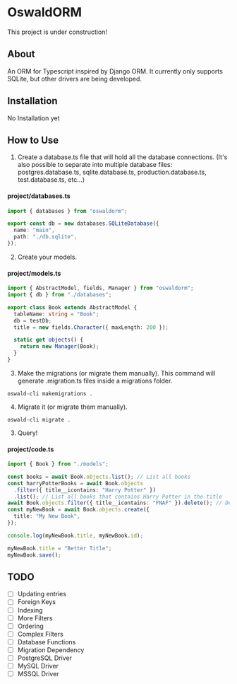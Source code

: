 # OswaldORM

This project is under construction!

## About

An ORM for Typescript inspired by Django ORM.
It currently only supports SQLite, but other drivers are being developed.

## Installation

No Installation yet

## How to Use

1. Create a database.ts file that will hold all the database connections. (It's also possible to separate into multiple database files: postgres.database.ts, sqlite.database.ts, production.database.ts, test.database.ts, etc...)

#### project/databases.ts

```typescript
import { databases } from "oswaldorm";

export const db = new databases.SQLiteDatabase({
  name: "main",
  path: "./db.sqlite",
});
```

2. Create your models.

#### project/models.ts

```typescript
import { AbstractModel, fields, Manager } from "oswaldorm";
import { db } from "./databases";

export class Book extends AbstractModel {
  tableName: string = "Book";
  db = testDb;
  title = new fields.Character({ maxLength: 200 });

  static get objects() {
    return new Manager(Book);
  }
}
```

3. Make the migrations (or migrate them manually).
   This command will generate .migration.ts files inside a migrations folder.

```
oswald-cli makemigrations .
```

4. Migrate it (or migrate them manually).

```
oswald-cli migrate .
```

3. Query!

#### project/code.ts

```typescript
import { Book } from "./models";

const books = await Book.objects.list(); // List all books
const harryPotterBooks = await Book.objects
  .filter({ title__icontains: "Harry Potter" })
  .list(); // List all books that contains Harry Potter in the title
await Book.objects.filter({ title__icontains: "FNAF" }).delete(); // Deletes all books within a filter
const myNewBook = await Book.objects.create({
  title: "My New Book",
});

console.log(myNewBook.title, myNewBook.id);

myNewBook.title = "Better Title";
myNewBook.save();
```

## TODO

- [ ] Updating entries
- [ ] Foreign Keys
- [ ] Indexing
- [ ] More Filters
- [ ] Ordering
- [ ] Complex Filters
- [ ] Database Functions
- [ ] Migration Dependency
- [ ] PostgreSQL Driver
- [ ] MySQL Driver
- [ ] MSSQL Driver
